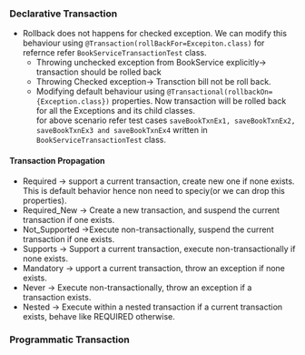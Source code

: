 
### Declarative Transaction
- Rollback does not happens for checked exception. We can modify this behaviour using ```@Transaction(rollBackFor=Excepiton.class)``` for refernce refer ```BookServiceTransactionTest``` class.
  - Throwing unchecked exception from BookService explicitly-> transaction should be rolled back
  - Throwing Checked exception-> Transction bill not be roll back.
  - Modifying default behaviour using 
    ```@Transactional(rollbackOn={Exception.class})``` properties. Now transaction will be rolled back for all the Exceptions and its child classes.<br/>
    for above scenario refer test cases ```saveBookTxnEx1, saveBookTxnEx2, saveBookTxnEx3 and saveBookTxnEx4``` written in ```BookServiceTransactionTest``` class.
#### Transaction Propagation
- Required -> support a current transaction, create new one if none exists. This is default behavior hence non need to speciy(or we can drop this properties).
- Required_New -> Create a new transaction, and suspend the current transaction if one exists.
- Not_Supported ->Execute non-transactionally, suspend the current transaction if one exists.
- Supports -> Support a current transaction, execute non-transactionally if none exists.
- Mandatory -> upport a current transaction, throw an exception if none exists.
- Never -> Execute non-transactionally, throw an exception if a transaction exists.
- Nested -> Execute within a nested transaction if a current transaction exists, behave like REQUIRED otherwise.

### Programmatic Transaction
